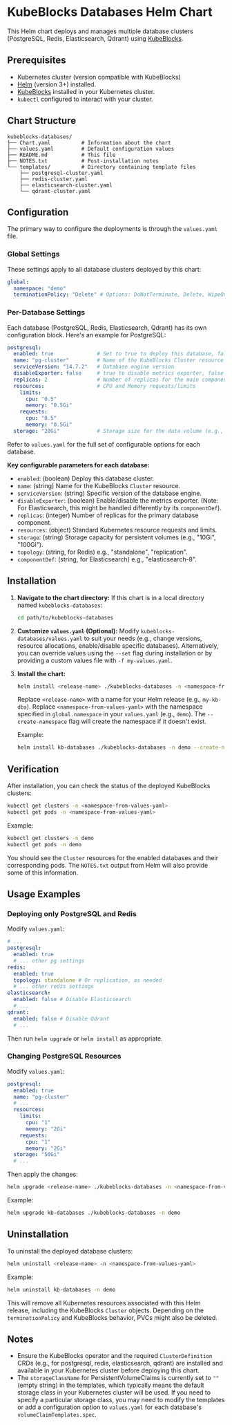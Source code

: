 # KubeBlocks Databases Helm Chart

This Helm chart deploys and manages multiple database clusters (PostgreSQL, Redis, Elasticsearch, Qdrant) using [KubeBlocks](https://kubeblocks.io/).

## Prerequisites

*   Kubernetes cluster (version compatible with KubeBlocks)
*   [Helm](https://helm.sh/docs/intro/install/) (version 3+) installed.
*   [KubeBlocks](https://kubeblocks.io/docs/preview/user_docs/installation) installed in your Kubernetes cluster.
*   `kubectl` configured to interact with your cluster.

## Chart Structure

```
kubeblocks-databases/
├── Chart.yaml          # Information about the chart
├── values.yaml         # Default configuration values
├── README.md           # This file
├── NOTES.txt           # Post-installation notes
└── templates/          # Directory containing template files
    ├── postgresql-cluster.yaml
    ├── redis-cluster.yaml
    ├── elasticsearch-cluster.yaml
    └── qdrant-cluster.yaml
```

## Configuration

The primary way to configure the deployments is through the `values.yaml` file.

### Global Settings

These settings apply to all database clusters deployed by this chart:

```yaml
global:
  namespace: "demo"
  terminationPolicy: "Delete" # Options: DoNotTerminate, Delete, WipeOut
```

### Per-Database Settings

Each database (PostgreSQL, Redis, Elasticsearch, Qdrant) has its own configuration block. Here's an example for PostgreSQL:

```yaml
postgresql:
  enabled: true              # Set to true to deploy this database, false to skip
  name: "pg-cluster"         # Name of the KubeBlocks Cluster resource
  serviceVersion: "14.7.2"   # Database engine version
  disableExporter: false     # true to disable metrics exporter, false to enable
  replicas: 2                # Number of replicas for the main component
  resources:                 # CPU and Memory requests/limits
    limits:
      cpu: "0.5"
      memory: "0.5Gi"
    requests:
      cpu: "0.5"
      memory: "0.5Gi"
  storage: "20Gi"            # Storage size for the data volume (e.g., PVC)
```

Refer to `values.yaml` for the full set of configurable options for each database.

**Key configurable parameters for each database:**

*   `enabled`: (boolean) Deploy this database cluster.
*   `name`: (string) Name for the KubeBlocks `Cluster` resource.
*   `serviceVersion`: (string) Specific version of the database engine.
*   `disableExporter`: (boolean) Enable/disable the metrics exporter. (Note: For Elasticsearch, this might be handled differently by its `componentDef`).
*   `replicas`: (integer) Number of replicas for the primary database component.
*   `resources`: (object) Standard Kubernetes resource requests and limits.
*   `storage`: (string) Storage capacity for persistent volumes (e.g., "10Gi", "100Gi").
*   `topology`: (string, for Redis) e.g., "standalone", "replication".
*   `componentDef`: (string, for Elasticsearch) e.g., "elasticsearch-8".


## Installation

1.  **Navigate to the chart directory:**
    If this chart is in a local directory named `kubeblocks-databases`:
    ```bash
    cd path/to/kubeblocks-databases
    ```

2.  **Customize `values.yaml` (Optional):**
    Modify `kubeblocks-databases/values.yaml` to suit your needs (e.g., change versions, resource allocations, enable/disable specific databases).
    Alternatively, you can override values using the `--set` flag during installation or by providing a custom values file with `-f my-values.yaml`.

3.  **Install the chart:**
    ```bash
    helm install <release-name> ./kubeblocks-databases -n <namespace-from-values-yaml> --create-namespace
    ```
    Replace `<release-name>` with a name for your Helm release (e.g., `my-kb-dbs`).
    Replace `<namespace-from-values-yaml>` with the namespace specified in `global.namespace` in your `values.yaml` (e.g., `demo`). The `--create-namespace` flag will create the namespace if it doesn't exist.

    Example:
    ```bash
    helm install kb-databases ./kubeblocks-databases -n demo --create-namespace
    ```

## Verification

After installation, you can check the status of the deployed KubeBlocks clusters:

```bash
kubectl get clusters -n <namespace-from-values-yaml>
kubectl get pods -n <namespace-from-values-yaml>
```

Example:
```bash
kubectl get clusters -n demo
kubectl get pods -n demo
```

You should see the `Cluster` resources for the enabled databases and their corresponding pods. The `NOTES.txt` output from Helm will also provide some of this information.

## Usage Examples

### Deploying only PostgreSQL and Redis

Modify `values.yaml`:
```yaml
# ...
postgresql:
  enabled: true
  # ... other pg settings
redis:
  enabled: true
  topology: standalone # Or replication, as needed
  # ... other redis settings
elasticsearch:
  enabled: false # Disable Elasticsearch
  # ...
qdrant:
  enabled: false # Disable Qdrant
  # ...
```
Then run `helm upgrade` or `helm install` as appropriate.

### Changing PostgreSQL Resources

Modify `values.yaml`:
```yaml
postgresql:
  enabled: true
  name: "pg-cluster"
  # ...
  resources:
    limits:
      cpu: "1"
      memory: "2Gi"
    requests:
      cpu: "1"
      memory: "2Gi"
  storage: "50Gi"
  # ...
```
Then apply the changes:
```bash
helm upgrade <release-name> ./kubeblocks-databases -n <namespace-from-values-yaml>
```
Example:
```bash
helm upgrade kb-databases ./kubeblocks-databases -n demo
```

## Uninstallation

To uninstall the deployed database clusters:

```bash
helm uninstall <release-name> -n <namespace-from-values-yaml>
```
Example:
```bash
helm uninstall kb-databases -n demo
```
This will remove all Kubernetes resources associated with this Helm release, including the KubeBlocks `Cluster` objects. Depending on the `terminationPolicy` and KubeBlocks behavior, PVCs might also be deleted.

## Notes

*   Ensure the KubeBlocks operator and the required `ClusterDefinition` CRDs (e.g., for postgresql, redis, elasticsearch, qdrant) are installed and available in your Kubernetes cluster before deploying this chart.
*   The `storageClassName` for PersistentVolumeClaims is currently set to `""` (empty string) in the templates, which typically means the default storage class in your Kubernetes cluster will be used. If you need to specify a particular storage class, you may need to modify the templates or add a configuration option to `values.yaml` for each database's `volumeClaimTemplates.spec`.
